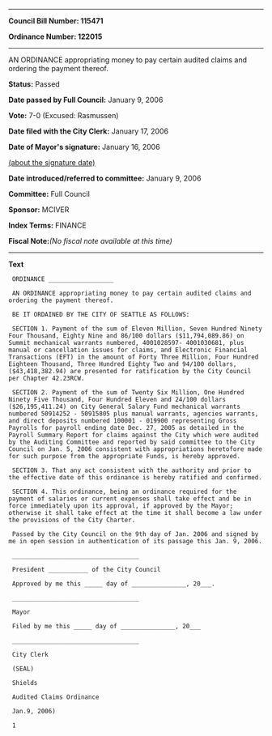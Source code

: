 

********

**Council Bill Number: 115471**
   
**Ordinance Number: 122015**
********

 AN ORDINANCE appropriating money to pay certain audited claims and ordering the payment thereof.

**Status:** Passed
   
**Date passed by Full Council:** January 9, 2006
   
**Vote:** 7-0 (Excused: Rasmussen)
   
**Date filed with the City Clerk:** January 17, 2006
   
**Date of Mayor's signature:** January 16, 2006
   
[(about the signature date)](/~public/approvaldate.htm)
   
   
   
**Date introduced/referred to committee:** January 9, 2006
   
**Committee:** Full Council
   
**Sponsor:** MCIVER
   
   
**Index Terms:** FINANCE

**Fiscal Note:**_(No fiscal note available at this time)_

********

**Text**
   
```
 ORDINANCE __________________

 AN ORDINANCE appropriating money to pay certain audited claims and ordering the payment thereof.

 BE IT ORDAINED BY THE CITY OF SEATTLE AS FOLLOWS:

 SECTION 1. Payment of the sum of Eleven Million, Seven Hundred Ninety Four Thousand, Eighty Nine and 86/100 dollars ($11,794,089.86) on Summit mechanical warrants numbered, 4001028597- 4001030681, plus manual or cancellation issues for claims, and Electronic Financial Transactions (EFT) in the amount of Forty Three Million, Four Hundred Eighteen Thousand, Three Hundred Eighty Two and 94/100 dollars, ($43,418,382.94) are presented for ratification by the City Council per Chapter 42.23RCW.

 SECTION 2. Payment of the sum of Twenty Six Million, One Hundred Ninety Five Thousand, Four Hundred Eleven and 24/100 dollars ($26,195,411.24) on City General Salary Fund mechanical warrants numbered 50914252 - 50915805 plus manual warrants, agencies warrants, and direct deposits numbered 100001 - 019900 representing Gross Payrolls for payroll ending date Dec. 27, 2005 as detailed in the Payroll Summary Report for claims against the City which were audited by the Auditing Committee and reported by said committee to the City Council on Jan. 5, 2006 consistent with appropriations heretofore made for such purpose from the appropriate Funds, is hereby approved.

 SECTION 3. That any act consistent with the authority and prior to the effective date of this ordinance is hereby ratified and confirmed.

 SECTION 4. This ordinance, being an ordinance required for the payment of salaries or current expenses shall take effect and be in force immediately upon its approval, if approved by the Mayor; otherwise it shall take effect at the time it shall become a law under the provisions of the City Charter.

 Passed by the City Council on the 9th day of Jan. 2006 and signed by me in open session in authentication of its passage this Jan. 9, 2006.

 ___________________________________

 President ___________ of the City Council

 Approved by me this _____ day of _______________, 20___.

 ___________________________________

 Mayor

 Filed by me this _____ day of _______________, 20___

 ___________________________________

 City Clerk

 (SEAL)

 Shields

 Audited Claims Ordinance

 Jan.9, 2006)

 1

```

